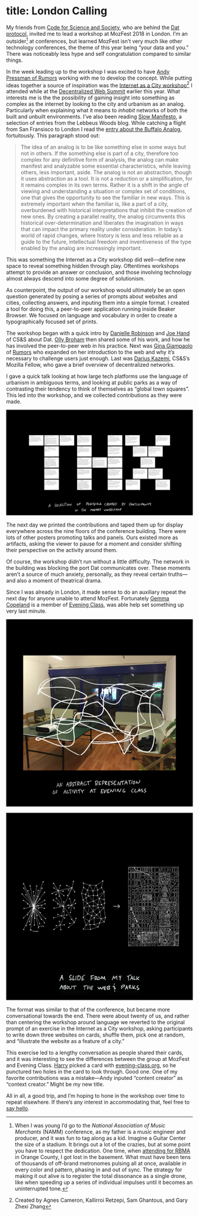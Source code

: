 # title: London Calling

My friends from [Code for Science and Society](https://codeforscience.org), who are behind the [Dat protocol](http://datproject.org), invited me to lead a workshop at MozFest 2018 in London. I’m an outsider[^1] at conferences, but learned MozFest isn’t very much like other technology conferences, the theme of this year being “your data and you.” There was noticeably less hype and self congratulation compared to similar things.

<!-- more -->

In the week leading up to the workshop I was excited to have [Andy Pressman of Rumors](https://rumo.rs) working with me to develop the concept. While putting ideas together a source of inspiration was the [Internet as a City workshop](https://internetas.city)[^2] I attended while at the [Decentralized Web Summit](/entries/2018-08-05-decentralized-web-summit) earlier this year. What interests me is the the possibility of gaining insight into something as complex as the internet by looking to the city and urbanism as an analog. Particularly when explaining what it means to *inhabit* networks of both the built and unbuilt environments. I’ve also been reading [Slow Manifesto](https://www.papress.com/html/product.details.dna?isbn=9781616893347), a selection of entries from the Lebbeus Woods blog. While catching a flight from San Fransisco to London I read the [entry about the Buffalo Analog](https://lebbeuswoods.wordpress.com/2009/05/15/as401-buffalo-analog/), fortuitously. This paragraph stood out:

> The idea of an analog is to be like something else in some ways but not in others. If the something else is part of a city, therefore too complex for any definitive form of analysis, the analog can make manifest and analyzable some essential characteristics, while leaving others, less important, aside. The analog is not an abstraction, though it uses abstraction as a tool. It is not a reduction or a simplification, for it remains complex in its own terms. Rather it is a shift in the angle of viewing and understanding a situation or complex set of conditions, one that gives the opportunity to see the familiar in new ways. This is extremely important when the familiar is, like a part of a city, overburdened with historical interpretations that inhibit the creation of new ones. By creating a parallel reality, the analog circumvents this historical over-determination and  liberates the imagination in ways that can impact the primary reality under consideration. In today’s world of rapid changes, where history is less and less reliable as a guide to the future, intellectual freedom and inventiveness of the type enabled by the analog are increasingly important.

This was something the Internet as a City workshop did well—define new space to reveal something hidden through play. Oftentimes workshops attempt to provide an answer or conclusion, and those involving technology almost always descend into some degree of solutionism.

As counterpoint, the output of our workshop would ultimately be an open question generated by posing a series of prompts about websites and cities, collecting answers, and inputing them into a simple format. I created a tool for doing this, a peer-to-peer application running inside Beaker Browser. We focused on language and vocabulary in order to create a typographically focused set of prints.

The workshop began with a quick intro by [Danielle Robinson](http://www.daniellecrobinson.com) and [Joe Hand](https://jhand.space) of CS&S about Dat. [Olly Broham](https://ollybromham.com) then shared some of his work, and how he has involved the peer-to-peer web in his practice. Next was [Gina Giampaolo](https://whoisgina.com) of [Rumors](https://rumo.rs) who expanded on her introduction to the web and why it’s necessary to challenge users just enough. Last was [Darius Kazemi](http://tinysubversions.com), CS&S’s Mozilla Fellow, who gave a brief overview of decentralized networks.

I gave a quick talk looking at how large tech platforms use the language of urbanism in ambiguous terms, and looking at public parks as a way of contrasting their tendency to think of themselves as “global town squares”. This led into the workshop, and we collected contributions as they were made.

![c:1/-1](posters-collage.jpg)

The next day we printed the contributions and taped them up for display everywhere across the nine floors of the conference building. There were lots of other posters promoting talks and panels. Ours existed more as artifacts, asking the viewer to pause for a moment and consider shifting their perspective on the activity around them. 

Of course, the workshop didn’t run without a little difficulty. The network in the building was blocking the port Dat communicates over. These moments aren’t a source of much anxiety, personally, as they reveal certain truths—and also a moment of theatrical drama.

Since I was already in London, it made sense to do an auxiliary repeat the next day for anyone unable to attend MozFest. Fortunately [Gemma Copeland](http://gemmacope.land) is a member of [Evening Class](https://evening-class.org), was able help set something up very last minute.

![c:1/7 r:100](evening-class-ig_100.jpg)

![c:7/13 r:100](ig-parks_100.jpg)

The format was similar to that of the conference, but became more conversational towards the end. There were about twenty of us, and rather than centering the workshop around language we reverted to the original prompt of an exercise in the Internet as a City workshop, asking participants to write down three websites on cards, shuffle them, pick one at random, and “illustrate the website as a feature of a city.”

This exercise led to a lengthy conversation as people shared their cards, and it was interesting to see the differences between the group at MozFest and Evening Class. [Harry](https://lachenmayer.me) picked a card with [evening-class.org](https://evening-class.org), so he punctured two holes in the card to look through. Good one. One of my favorite contributions was a mistake—Andy inputed “content creator” as “context creator.” Might be my new title.

All in all, a good trip, and I’m hoping to hone in the workshop over time to repeat elsewhere. If there’s any interest in accommodating that, feel free to [say hello](mailto:contact@jon-kyle.com).

[^1]: When I was young I’d go to the *National Association of Music Merchants* (NAMM) conference, as my father is a music engineer and producer, and it was fun to tag along as a kid. Imagine a Guitar Center the size of a stadium. It brings out a lot of the crazies, but at some point you have to respect the dedication. One time, when [attending for RBMA](http://daily.redbullmusicacademy.com/#!/2013/01/namm-2013-anenon) in Orange County, I got lost in the basement. What must have been tens of thousands of off-brand metronomes pulsing all at once, available in every color and pattern, phasing in and out of sync. The strategy for making it out alive is to register the total dissonance as a single drone, like when speeding up a series of individual impulses until it becomes an uninterrupted tone.
[^2]: Created by Agnes Cameron, Kallirroi Retzepi, Sam Ghantous, and Gary Zhexi Zhang